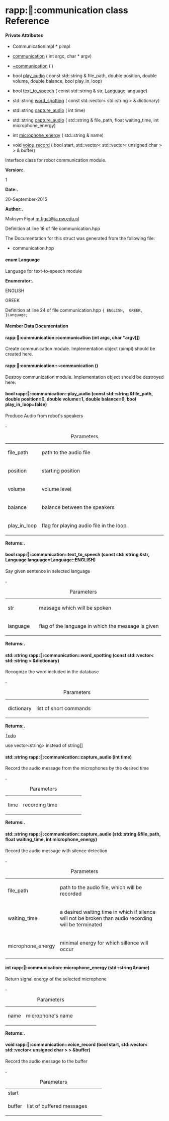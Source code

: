 rapp::robot::communication class Reference
==========================================

#### Private Attributes

-   CommunicationImpl \* pimpl

-   [communication](#classrapp_1_1robot_1_1communication_1a7d7dfff1c4e937c5d7533c9fc2a6b10f) ( int argc, char \* argv)

<!-- -->

-   [~communication](#classrapp_1_1robot_1_1communication_1a058277d8b280b5b8e6354a0f1c4d274d) ( )

<!-- -->

-   bool [play\_audio](#classrapp_1_1robot_1_1communication_1a3ac78a92ba140819ccf4d68e4a63e82d) ( const std::string & file\_path, double position, double volume, double balance, bool play\_in\_loop)

<!-- -->

-   bool [text\_to\_speech](#classrapp_1_1robot_1_1communication_1a437818af851c59b0b91e1f60d57a4ab4) ( const std::string & str, [Language](#classrapp_1_1robot_1_1communication_1aa68950f71c5f18df6816725b50c3c62e) language)

<!-- -->

-   std::string [word\_spotting](#classrapp_1_1robot_1_1communication_1a31eded62fe44c2ca36a15fd4f116215e) ( const std::vector&lt; std::string &gt; & dictionary)

<!-- -->

-   std::string [capture\_audio](#classrapp_1_1robot_1_1communication_1a357f732e88ebb692a43b0e11577e8e99) ( int time)

<!-- -->

-   std::string [capture\_audio](#classrapp_1_1robot_1_1communication_1a00360013bf4487ab92eb6543c1325615) ( std::string & file\_path, float waiting\_time, int microphone\_energy)

<!-- -->

-   int [microphone\_energy](#classrapp_1_1robot_1_1communication_1a201a99034d36e19b325a34b764cdb651) ( std::string & name)

<!-- -->

-   void [voice\_record](#classrapp_1_1robot_1_1communication_1a3e7ed35ec0bd788f28b824ecb71490f0) ( bool start, std::vector&lt; std::vector&lt; unsigned char &gt; &gt; & buffer)

Interface class for robot communication module.

**Version:.**

1

**Date:.**

20-September-2015

**Author:.**

Maksym Figat <m.figat@ia.pw.edu.pl>

Definition at line 18 of file communication.hpp

The Documentation for this struct was generated from the following file:

-   communication.hpp

#### enum Language

Language for text-to-speech module

**Enumerator:.**

ENGLISH  

GREEK  

Definition at line 24 of file communication.hpp `
{
ENGLISH, 
GREEK, 
}Language;
                    `

#### Member Data Documentation

#### rapp::robot::communication::communication (int argc, char \*argv\[\])

Create communication module. Implementation object (pimpl) should be created here.

#### rapp::robot::communication::~communication ()

Destroy communication module. Implementation object should be destroyed here.

#### bool rapp::robot::communication::play\_audio (const std::string &file\_path, double position=0, double volume=1, double balance=0, bool play\_in\_loop=false)

Produce Audio from robot's speakers

**.**

<table>
<caption>Parameters</caption>
<colgroup>
<col width="20%" />
<col width="80%" />
</colgroup>
<tbody>
<tr class="odd">
<td align="left">file_path</td>
<td align="left"><p>path to the audio file</p></td>
</tr>
<tr class="even">
<td align="left">position</td>
<td align="left"><p>starting position</p></td>
</tr>
<tr class="odd">
<td align="left">volume</td>
<td align="left"><p>volume level</p></td>
</tr>
<tr class="even">
<td align="left">balance</td>
<td align="left"><p>balance between the speakers</p></td>
</tr>
<tr class="odd">
<td align="left">play_in_loop</td>
<td align="left"><p>flag for playing audio file in the loop</p></td>
</tr>
</tbody>
</table>

**Returns:.**

#### bool rapp::robot::communication::text\_to\_speech (const std::string &str, Language language=Language::ENGLISH)

Say given sentence in selected language

**.**

<table>
<caption>Parameters</caption>
<colgroup>
<col width="20%" />
<col width="80%" />
</colgroup>
<tbody>
<tr class="odd">
<td align="left">str</td>
<td align="left"><p>message which will be spoken</p></td>
</tr>
<tr class="even">
<td align="left">language</td>
<td align="left"><p>flag of the language in which the message is given</p></td>
</tr>
</tbody>
</table>

**Returns:.**

#### std::string rapp::robot::communication::word\_spotting (const std::vector&lt; std::string &gt; &dictionary)

Recognize the word included in the database

**.**

<table>
<caption>Parameters</caption>
<colgroup>
<col width="20%" />
<col width="80%" />
</colgroup>
<tbody>
<tr class="odd">
<td align="left">dictionary</td>
<td align="left"><p>list of short commands</p></td>
</tr>
</tbody>
</table>

**Returns:.**

[Todo](#todo_1_todo000001)

use vector&lt;string&gt; instead of string\[\]

#### std::string rapp::robot::communication::capture\_audio (int time)

Record the audio message from the microphones by the desired time

**.**

<table>
<caption>Parameters</caption>
<colgroup>
<col width="20%" />
<col width="80%" />
</colgroup>
<tbody>
<tr class="odd">
<td align="left">time</td>
<td align="left"><p>recording time</p></td>
</tr>
</tbody>
</table>

**Returns:.**

#### std::string rapp::robot::communication::capture\_audio (std::string &file\_path, float waiting\_time, int microphone\_energy)

Record the audio message with silence detection

**.**

<table>
<caption>Parameters</caption>
<colgroup>
<col width="20%" />
<col width="80%" />
</colgroup>
<tbody>
<tr class="odd">
<td align="left">file_path</td>
<td align="left"><p>path to the audio file, which will be recorded</p></td>
</tr>
<tr class="even">
<td align="left">waiting_time</td>
<td align="left"><p>a desired waiting time in which if silence will not be broken than audio recording will be terminated</p></td>
</tr>
<tr class="odd">
<td align="left">microphone_energy</td>
<td align="left"><p>minimal energy for which sillence will occur</p></td>
</tr>
</tbody>
</table>

#### int rapp::robot::communication::microphone\_energy (std::string &name)

Return signal energy of the selected microphone

**.**

<table>
<caption>Parameters</caption>
<colgroup>
<col width="20%" />
<col width="80%" />
</colgroup>
<tbody>
<tr class="odd">
<td align="left">name</td>
<td align="left"><p>microphone's name</p></td>
</tr>
</tbody>
</table>

**Returns:.**

#### void rapp::robot::communication::voice\_record (bool start, std::vector&lt; std::vector&lt; unsigned char &gt; &gt; &buffer)

Record the audio message to the buffer

**.**

<table>
<caption>Parameters</caption>
<colgroup>
<col width="20%" />
<col width="80%" />
</colgroup>
<tbody>
<tr class="odd">
<td align="left">start</td>
<td align="left"></td>
</tr>
<tr class="even">
<td align="left">buffer</td>
<td align="left"><p>list of buffered messages</p></td>
</tr>
</tbody>
</table>


